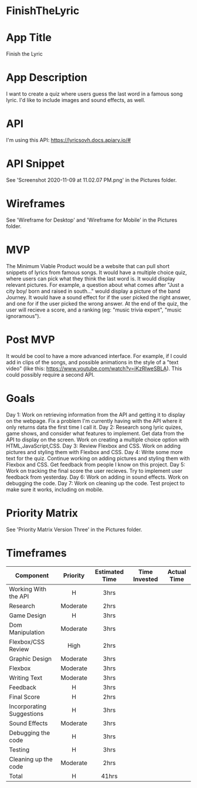 # FinishTheLyric

# App Title
Finish the Lyric

# App Description 

I want to create a quiz where users guess the last word in a famous song lyric. I'd like to include images and sound effects, as well.

# API

I'm using this API: https://lyricsovh.docs.apiary.io/#

# API Snippet

See 'Screenshot 2020-11-09 at 11.02.07 PM.png' in the Pictures folder.

# Wireframes

See 'Wireframe for Desktop' and 'Wireframe for Mobile' in the Pictures folder. 

# MVP

The Minimum Viable Product would be a website that can pull short snippets of lyrics from famous songs. It would have a multiple choice quiz, where users can pick what they think the last word is. It would display relevant pictures. For example, a question about what comes after "Just a city boy/ born and raised in south..." would display a picture of the band Journey. It would have a sound effect for if the user picked the right answer, and one for if the user picked the wrong answer. At the end of the quiz, the user will recieve a score, and a ranking (eg: "music trivia expert", "music ignoramous"). 

# Post MVP

It would be cool to have a more advanced interface. For example, if I could add in clips of the songs, and possible animations in the style of a "text video" (like this: https://www.youtube.com/watch?v=iKzRIweSBLA). This could possibly require a second API. 

# Goals

Day 1: Work on retrieving information from the API and getting it to display on the webpage. Fix a problem I'm currently having with the API where it only returns data the first time I call it.
Day 2: Research song lyric quizes, game shows, and consider what features to implement. Get data from the API to display on the screen. Work on creating a multiple choice option with HTML,JavaScript,CSS. 
Day 3: Review Flexbox and CSS. Work on adding pictures and styling them with Flexbox and CSS. 
Day 4: Write some more text for the quiz. Continue working on adding pictures and styling them with Flexbox and CSS. Get feedback from people I know on this project.
Day 5: Work on tracking the final score the user recieves. Try to implement user feedback from yesterday.
Day 6: Work on adding in sound effects. Work on debugging the code.
Day 7: Work on cleaning up the code. Test project to make sure it works, including on mobile.

# Priority Matrix

See 'Priority Matrix Version Three' in the Pictures folder. 

# Timeframes

| Component | Priority | Estimated Time | Time Invested | Actual Time |
| --- | :---: |  :---: | :---: | :---: |
| Working With the API | H | 3hrs| |  |
| Research | Moderate | 2hrs|  |  |
| Game Design | H | 3hrs|  |  |
| Dom Manipulation | Moderate | 3hrs| |  |
| Flexbox/CSS Review | High | 2hrs|  | |
| Graphic Design | Moderate | 3hrs|  |  |
| Flexbox | Moderate | 3hrs|  | |
| Writing Text | Moderate | 3hrs| |  |
| Feedback | H | 3hrs|  |  |
| Final Score | H | 2hrs|  |  |
| Incorporating Suggestions | H | 3hrs|  |  |
| Sound Effects | Moderate | 3hrs|  |  |
| Debugging the code | H | 3hrs|  |  |
| Testing | H | 3hrs|  |  |
| Cleaning up the code | Moderate | 2hrs|  |  |
| Total | H | 41hrs|  |  |


